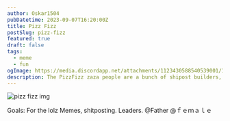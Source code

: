 ```yaml
---
author: Oskar1504
pubDatetime: 2023-09-07T16:20:00Z
title: Pizz Fizz  
postSlug: pizz-fizz
featured: true
draft: false
tags:
  - meme
  - fun
ogImage: https://media.discordapp.net/attachments/1123430588540539001/1124766913839517727/20230629_021412_-_Copy.jpg
description: The PizzFizz zaza people are a bunch of shipost builders, we make funny things like space toilets, human railgun launchers, and we also grow the nipnip for the funnies.
---
```


![pizz fizz img](https://media.discordapp.net/attachments/1123430588540539001/1124766913839517727/20230629_021412_-_Copy.jpg)

Goals:
For the lolz
Memes, shitposting.
Leaders. @Father  @ｆｅｍａｌｅ 
